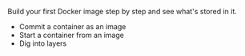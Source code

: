 Build your first Docker image step by step and see what's stored in it.

* Commit a container as an image
* Start a container from an image
* Dig into layers
